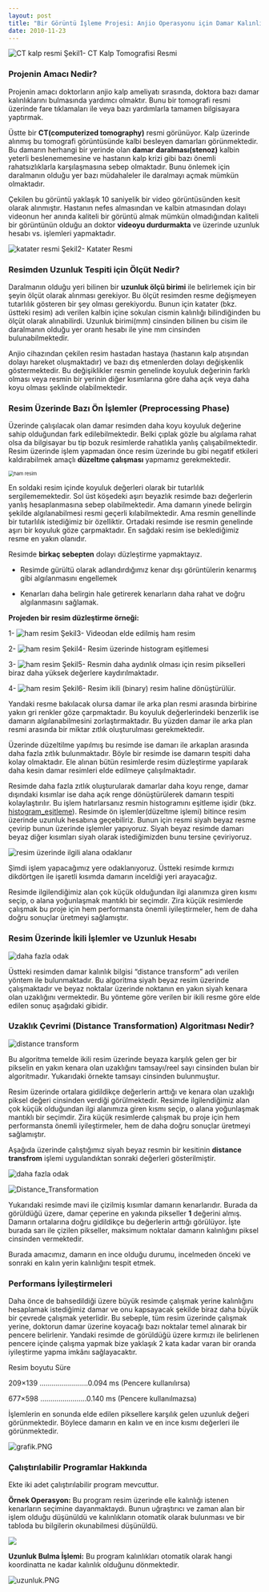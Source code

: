 ```yaml
---
layout: post
title: "Bir Görüntü İşleme Projesi: Anjio Operasyonu için Damar Kalınlığı Tespit"
date: 2010-11-23
---
```


![CT kalp resmi](https://github.com/mehmetakifakkus/mehmetakifakkus.github.io/blob/master/img/image_processing_images/damar_kalinligi_projesi/CT_kalp.PNG?raw=true) Şekil1- CT Kalp Tomografisi Resmi



### Projenin Amacı Nedir?

Projenin amacı doktorların anjio kalp ameliyatı sırasında, doktora bazı damar kalınlıklarını bulmasında yardımcı olmaktır. Bunu bir tomografi resmi üzerinde fare tıklamaları ile veya bazı yardımlarla tamamen bilgisayara yaptırmak.

Üstte bir **CT(computerized tomography)** resmi görünüyor. Kalp üzerinde alınmış bu tomografi görüntüsünde kalbi besleyen damarları görünmektedir. Bu damarın herhangi bir yerinde olan **damar daralması(stenoz)** kalbin yeterli beslenememesine ve hastanın kalp krizi gibi bazı önemli rahatsızlıklarla karşılaşmasına sebep olmaktadır. Bunu önlemek için daralmanın olduğu yer bazı müdahaleler ile daralmayı açmak mümkün olmaktadır.

Çekilen bu görüntü yaklaşık 10 saniyelik bir video görüntüsünden kesit olarak alınmıştır. Hastanın nefes almasından ve kalbin atmasından dolayı videonun her anında kaliteli bir görüntü almak mümkün olmadığından kaliteli bir görüntünün olduğu an doktor **videoyu durdurmakta** ve üzerinde uzunluk hesabı vs. işlemleri yapmaktadır.

![katater resmi](https://github.com/mehmetakifakkus/mehmetakifakkus.github.io/blob/master/img/image_processing_images/damar_kalinligi_projesi/katater.PNG?raw=true) Şekil2- Katater Resmi



### Resimden Uzunluk Tespiti için Ölçüt Nedir?

Daralmanın olduğu yeri bilinen bir **uzunluk ölçü birimi** ile belirlemek için bir şeyin ölçüt olarak alınması gerekiyor.  Bu ölçüt resimden resme değişmeyen tutarlılık gösteren bir şey olması gerekiyordu. Bunun için katater (bkz. üstteki resim) adı verilen kalbin içine sokulan cismin kalınlığı bilindiğinden bu ölçüt olarak alınabilirdi. Uzunluk birimi(mm)  cinsinden bilinen bu cisim ile daralmanın olduğu yer orantı hesabı ile yine mm cinsinden bulunabilmektedir.

Anjio cihazından çekilen resim hastadan hastaya (hastanın kalp atışından dolayı hareket oluşmaktadır) ve bazı dış etmenlerden dolayı değişkenlik göstermektedir. Bu değişiklikler resmin genelinde koyuluk değerinin farklı olması veya resmin bir yerinin diğer kısımlarına göre daha açık veya daha koyu olması şeklinde olabilmektedir.



### Resim Üzerinde Bazı Ön İşlemler (Preprocessing Phase)

Üzerinde çalışılacak olan damar resimden daha koyu koyuluk değerine sahip olduğundan fark edilebilmektedir. Belki çıplak gözle bu algılama rahat olsa da bilgisayar bu tip bozuk resimlerde rahatlıkla yanlış çalışabilmektedir. Resim üzerinde işlem yapmadan önce resim üzerinde bu gibi negatif etkileri kaldırabilmek amaçlı **düzeltme çalışması** yapmamız gerekmektedir.

<img src="https://github.com/mehmetakifakkus/mehmetakifakkus.github.io/blob/master/img/image_processing_images/damar_kalinligi_projesi/bozuk%20resimler.png?raw=true" alt="ham resim" style="zoom:67%;" />

En soldaki resim içinde koyuluk değerleri olarak bir tutarlılık sergilememektedir. Sol üst köşedeki aşırı beyazlık resimde bazı değerlerin yanlış hesaplanmasına sebep olabilmektedir. Ama damarın yinede belirgin şekilde algılanabilmesi resmi geçerli kılabilmektedir. Ama resmin genellinde bir tutarlılık istediğimiz bir özelliktir. Ortadaki resimde ise resmin genelinde aşırı bir koyuluk göze çarpmaktadır. En sağdaki resim ise beklediğimiz resme en yakın olanıdır. 

Resimde **birkaç sebepten** dolayı düzleştirme yapmaktayız.

- Resimde gürültü olarak adlandırdığımız kenar dışı görüntülerin kenarmış gibi algılanmasını engellemek

- Kenarları daha belirgin hale getirerek kenarların daha rahat ve doğru algılanmasını sağlamak.

  

**Projeden bir resim düzleştirme örneği:**



1- ![ham resim](https://github.com/mehmetakifakkus/mehmetakifakkus.github.io/blob/master/img/image_processing_images/damar_kalinligi_projesi/1.png?raw=true) Şekil3- Videodan elde edilmiş ham resim



2- ![ham resim](https://github.com/mehmetakifakkus/mehmetakifakkus.github.io/blob/master/img/image_processing_images/damar_kalinligi_projesi/2.png?raw=true) Şekil4- Resim üzerinde histogram eşitlemesi



3- ![ham resim](https://github.com/mehmetakifakkus/mehmetakifakkus.github.io/blob/master/img/image_processing_images/damar_kalinligi_projesi/3.png?raw=true) Şekil5- Resmin daha aydınlık olması için resim pikselleri biraz daha yüksek değerlere kaydırılmaktadır.



4- ![ham resim](https://github.com/mehmetakifakkus/mehmetakifakkus.github.io/blob/master/img/image_processing_images/damar_kalinligi_projesi/4.PNG?raw=true) Şekil6- Resim ikili (binary) resim haline dönüştürülür.



Yandaki resme bakılacak olursa damar ile arka plan resmi arasında birbirine yakın gri renkler göze çarpmaktadır. Bu koyuluk değerlerindeki benzerlik ise damarın algılanabilmesini zorlaştırmaktadır. Bu yüzden damar ile arka plan resmi arasında bir miktar zıtlık oluşturulması gerekmektedir.

Üzerinde düzeltilme yapılmış bu resimde ise damarı ile arkaplan arasında daha fazla zıtlık bulunmaktadır. Böyle bir resimde ise damarın tespiti daha kolay olmaktadır. Ele alınan bütün resimlerde resim düzleştirme yapılarak daha kesin damar resimleri elde edilmeye çalışılmaktadır.

Resimde daha fazla zıtlık oluşturularak damarlar daha koyu renge, damar dışındaki kısımlar ise daha açık renge dönüştürülerek damarın tespiti kolaylaştırılır. Bu işlem hatırlarsanız resmin histogramını eşitleme işidir (bkz. [histogram_eşitleme](https://mehmetakifakkus.github.io/2010/06/05/goruntu-islemeye-giris-goruntu-histogramini-esitleme.html)). Resimde ön işlemler(düzeltme işlemi) bitince resim üzerinde uzunluk hesabına geçebiliriz. Bunun için resmi siyah beyaz resme çevirip bunun üzerinde işlemler yapıyoruz. Siyah beyaz resimde damarı beyaz diğer kısımları siyah olarak istediğimizden bunu tersine çeviriyoruz.

![resim üzerinde ilgili alana odaklanır](https://github.com/mehmetakifakkus/mehmetakifakkus.github.io/blob/master/img/image_processing_images/damar_kalinligi_projesi/SEC%CC%A7I%CC%87LMI%CC%87S%CC%A7.PNG?raw=true)

Şimdi işlem yapacağımız yere odaklanıyoruz. Üstteki resimde kırmızı dikdörtgen ile işaretli kısımda damarın inceldiği yeri arayacağız.

Resimde ilgilendiğimiz alan çok küçük olduğundan ilgi alanımıza giren kısmı seçip, o alana yoğunlaşmak mantıklı bir seçimdir.  Zira küçük resimlerde çalışmak bu proje için hem performansta önemli iyileştirmeler, hem de daha doğru sonuçlar üretmeyi sağlamıştır.

### Resim Üzerinde İkili İşlemler ve Uzunluk Hesabı

![daha fazla odak](https://github.com/mehmetakifakkus/mehmetakifakkus.github.io/blob/master/img/image_processing_images/damar_kalinligi_projesi/SEC%CC%A7I%CC%87LMI%CC%87S%CC%A72.PNG?raw=true)

Üstteki resimden damar kalınlık bilgisi “distance transform” adı verilen yöntem ile bulunmaktadır. Bu algoritma siyah beyaz resim üzerinde çalışmaktadır ve beyaz noktalar üzerinde noktanın en yakın siyah kenara olan uzaklığını vermektedir. Bu yönteme göre verilen bir ikili resme göre elde edilen sonuç aşağıdaki gibidir.

### Uzaklık Çevrimi (Distance Transformation) Algoritması Nedir?

![distance transform](https://github.com/mehmetakifakkus/mehmetakifakkus.github.io/blob/master/img/image_processing_images/damar_kalinligi_projesi/Distance_Transformation.gif?raw=true)

Bu algoritma temelde ikili resim üzerinde beyaza karşılık gelen ger bir pikselin en yakın kenara olan uzaklığını tamsayı/reel sayı cinsinden bulan bir algoritmadır. Yukarıdaki örnekte tamsayı cinsinden bulunmuştur.

Resim üzerinde ortalara gidildikçe değerlerin arttığı ve kenara olan uzaklığı piksel değeri cinsinden verdiği görülmektedir. Resimde ilgilendiğimiz alan çok küçük olduğundan ilgi alanımıza giren kısmı seçip, o alana yoğunlaşmak mantıklı bir seçimdir.  Zira küçük resimlerde çalışmak bu proje için hem performansta önemli iyileştirmeler, hem de daha doğru sonuçlar üretmeyi sağlamıştır. 

Aşağıda üzerinde çalıştığımız siyah beyaz resmin bir kesitinin **distance transfrom** işlemi uygulandıktan sonraki değerleri gösterilmiştir.

![daha fazla odak](https://github.com/mehmetakifakkus/mehmetakifakkus.github.io/blob/master/img/image_processing_images/damar_kalinligi_projesi/SEC%CC%A7I%CC%87LMI%CC%87S%CC%A72.PNG?raw=true)

![Distance_Transformation](https://github.com/mehmetakifakkus/mehmetakifakkus.github.io/blob/master/img/image_processing_images/damar_kalinligi_projesi/Distance_Transformation2.PNG?raw=true)



Yukarıdaki resimde mavi ile çizilmiş kısımlar damarın kenarlarıdır. Burada da görüldüğü üzere, damar çeperine en yakında pikseller  **1** değerini almış. Damarın ortalarına doğru gidildikçe bu değerlerin arttığı görülüyor. İşte burada sarı ile çizilen pikseller, maksimum noktalar damarın kalınlığını piksel cinsinden vermektedir.

Burada amacımız, damarın en ince olduğu durumu, incelmeden önceki ve sonraki en kalın yerin kalınlığını tespit etmek.

### Performans İyileştirmeleri

Daha önce de bahsedildiği üzere büyük resimde çalışmak yerine kalınlığını hesaplamak istediğimiz damar ve onu kapsayacak şekilde biraz daha büyük bir çevrede çalışmak yeterlidir. Bu sebeple, tüm resim üzerinde çalışmak yerine, doktorun damar üzerine koyacağı bazı noktalar temel alınarak bir pencere belirlenir. Yandaki resimde de görüldüğü üzere kırmızı ile belirlenen pencere içinde çalışma yapmak bize yaklaşık 2 kata kadar varan bir oranda iyileştirme yapma imkânı sağlayacaktır.



Resim boyutu                            Süre

209×139  ……………………0.094 ms (Pencere kullanılırsa)

677×598  …………………..0.140 ms (Pencere kullanılmazsa)



İşlemlerin en sonunda elde edilen piksellere karşılık gelen uzunluk değeri görünmektedir. Böylece damarın en kalın ve en ince kısmı değerleri ile görünmektedir.

![grafik.PNG](https://github.com/mehmetakifakkus/mehmetakifakkus.github.io/blob/master/img/image_processing_images/damar_kalinligi_projesi/grafik.PNG?raw=true)

### Çalıştırılabilir Programlar Hakkında

Ekte iki adet çalıştırılabilir program mevcuttur.

**Örnek Operasyon:** Bu program resim üzerinde elle kalınlığı istenen kenarların seçimine dayanmaktaydı. Bunun uğraştırıcı ve zaman alan bir işlem olduğu düşünüldü ve kalınlıkların otomatik olarak bulunması ve bir tabloda bu bilgilerin okunabilmesi düşünüldü.

![](https://github.com/mehmetakifakkus/mehmetakifakkus.github.io/blob/master/img/image_processing_images/damar_kalinligi_projesi/operations.PNG?raw=true)

**Uzunluk Bulma İşlemi:** Bu program kalınlıkları otomatik olarak hangi koordinatta ne kadar kalınlık olduğunu dönmektedir.



![uzunluk.PNG](https://github.com/mehmetakifakkus/mehmetakifakkus.github.io/blob/master/img/image_processing_images/damar_kalinligi_projesi/uzunluk.PNG?raw=true)